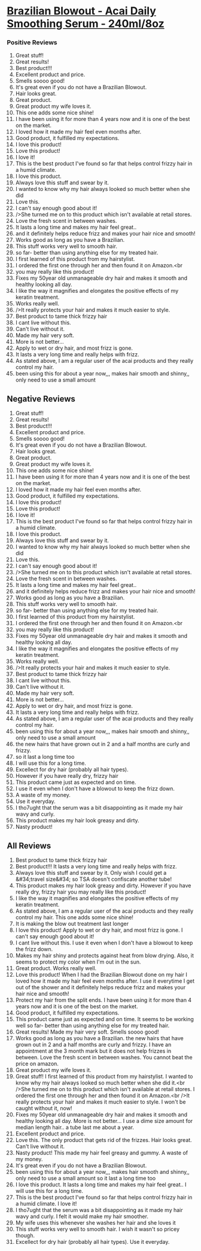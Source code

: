 # [Brazilian Blowout - Acai Daily Smoothing Serum - 240ml/8oz](https://products.checkmycream.com/products/Brazilian-Blowout-Acai-Daily-Smoothing-Serum-240ml8oz.html)

### Positive Reviews

<ol>
      <li>Great stuff!</li>
      <li>Great results!</li>
      <li>Best product!!!</li>
      <li>Excellent product and price.</li>
      <li>Smells soooo good!</li>
      <li>It&#x27;s great even if you do not have a Brazilian Blowout.</li>
      <li>Hair looks great.</li>
      <li>Great product.</li>
      <li>Great product my wife loves it.</li>
      <li>This one adds some nice shine!</li>
      <li>I have been using it for more than 4 years now and it is one of the best on the market.</li>
      <li>I loved how it made my hair feel even months after.</li>
      <li>Good product, it fulfilled my expectations.</li>
      <li>I love this product!</li>
      <li>Love this product!</li>
      <li>I love it!</li>
      <li>This is the best product I&#x27;ve found so far that helps control frizzy hair in a humid climate.</li>
      <li>I love this product.  </li>
      <li>Always love this stuff and swear by it.</li>
      <li>I wanted to know why my hair always looked so much better when she did</li>
      <li>Love this.</li>
      <li>I can&#x27;t say enough good about it!</li>
      <li>/&gt;She turned me on to this product which isn&#x27;t available at retail stores.  </li>
      <li>Love the fresh scent in between washes.  </li>
      <li>It lasts a long time and makes my hair feel great..  </li>
      <li>and it definitely helps reduce frizz and makes your hair nice and smooth!</li>
      <li>Works good as long as you have a Brazilian.  </li>
      <li>This stuff works very well to smooth hair.</li>
      <li>so far- better than using anything else for my treated hair.</li>
      <li>I first learned of this product from my hairstylist.  </li>
      <li>I ordered the first one through her and then found it on Amazon.&lt;br</li>
      <li>you may really like this product!</li>
      <li>Fixes my 50year old unmanageable dry hair and makes it smooth and healthy looking all day.  </li>
      <li>I like the way it magnifies and elongates the positive effects of my keratin treatment.</li>
      <li>Works really well.</li>
      <li>/&gt;It really protects your hair and makes it much easier to style.  </li>
      <li>Best product to tame thick frizzy hair</li>
      <li>I cant live without this.  </li>
      <li>Can&#x27;t live without it.</li>
      <li>Made my hair very soft.</li>
      <li>More is not better...</li>
      <li>Apply to wet or dry hair, and most frizz is gone.</li>
      <li>It lasts a very long time and really helps with frizz.</li>
      <li>As stated above, I am a regular user of the acai products and they really control my hair.</li>
      <li>been using this for about a year now,,, makes hair smooth and shinny,, only need to use a small amount</li>
</ol>


<h2>Negative Reviews</h2>
<ol>
<li> Great stuff!</li>
<li> Great results!</li>
<li> Best product!!!</li>
<li> Excellent product and price.</li>
<li> Smells soooo good!</li>
<li> It&#x27;s great even if you do not have a Brazilian Blowout.</li>
<li> Hair looks great.</li>
<li> Great product.</li>
<li> Great product my wife loves it.</li>
<li> This one adds some nice shine!</li>
<li> I have been using it for more than 4 years now and it is one of the best on the market.</li>
<li> I loved how it made my hair feel even months after.</li>
<li> Good product, it fulfilled my expectations.</li>
<li> I love this product!</li>
<li> Love this product!</li>
<li> I love it!</li>
<li> This is the best product I&#x27;ve found so far that helps control frizzy hair in a humid climate.</li>
<li> I love this product.  </li>
<li> Always love this stuff and swear by it.</li>
<li> I wanted to know why my hair always looked so much better when she did</li>
<li> Love this.</li>
<li> I can&#x27;t say enough good about it!</li>
<li> /&gt;She turned me on to this product which isn&#x27;t available at retail stores.  </li>
<li> Love the fresh scent in between washes.  </li>
<li> It lasts a long time and makes my hair feel great..  </li>
<li> and it definitely helps reduce frizz and makes your hair nice and smooth!</li>
<li> Works good as long as you have a Brazilian.  </li>
<li> This stuff works very well to smooth hair.</li>
<li> so far- better than using anything else for my treated hair.</li>
<li> I first learned of this product from my hairstylist.  </li>
<li> I ordered the first one through her and then found it on Amazon.&lt;br</li>
<li> you may really like this product!</li>
<li> Fixes my 50year old unmanageable dry hair and makes it smooth and healthy looking all day.  </li>
<li> I like the way it magnifies and elongates the positive effects of my keratin treatment.</li>
<li> Works really well.</li>
<li> /&gt;It really protects your hair and makes it much easier to style.  </li>
<li> Best product to tame thick frizzy hair</li>
<li> I cant live without this.  </li>
<li> Can&#x27;t live without it.</li>
<li> Made my hair very soft.</li>
<li> More is not better...</li>
<li> Apply to wet or dry hair, and most frizz is gone.</li>
<li> It lasts a very long time and really helps with frizz.</li>
<li> As stated above, I am a regular user of the acai products and they really control my hair.</li>
<li> been using this for about a year now,,, makes hair smooth and shinny,, only need to use a small amount</li>
<li> the new hairs that have grown out in 2 and a half months are curly and frizzy.  </li>
<li> so it last a long time too</li>
<li> I will use this for a long time.</li>
<li> Excellect for dry hair (probably all hair types).  </li>
<li> However if you have really dry, frizzy hair</li>
<li> This product came just as expected and on time.</li>
<li> I use it even when I don&#x27;t have a blowout to keep the frizz down.</li>
<li> A waste of my money.</li>
<li> Use it everyday.</li>
<li> I tho7ught that the serum was a bit disappointing as it made my hair wavy and curly.</li>
<li> This product makes my hair look greasy and dirty.  </li>
<li> Nasty product!</li>
</ol>

<h2>All Reviews</h2>

<ol>
    <li> Best product to tame thick frizzy hair</li>
    <li> Best product!!! It lasts a very long time and really helps with frizz.</li>
    <li> Always love this stuff and swear by it. Only wish I could get a &amp;#34;travel size&amp;#34; so TSA doesn&#x27;t confiscate another tube!</li>
    <li> This product makes my hair look greasy and dirty.  However if you have really dry, frizzy hair you may really like this product!</li>
    <li> I like the way it magnifies and elongates the positive effects of my keratin treatment.</li>
    <li> As stated above, I am a regular user of the acai products and they really control my hair. This one adds some nice shine!</li>
    <li> It is making the blow out treatment last longer</li>
    <li> I love this product! Apply to wet or dry hair, and most frizz is gone. I can&#x27;t say enough good about it!</li>
    <li> I cant live without this.  I use it even when I don&#x27;t have a blowout to keep the frizz down.</li>
    <li> Makes my hair shiny and protects against heat from blow drying. Also, it seems to protect my color when I&#x27;m out in the sun.</li>
    <li> Great product. Works really well.</li>
    <li> Love this product! When I had the Brazilian Blowout done on my hair I loved how it made my hair feel even months after. I use it everytime I get out of the shower and it definitely helps reduce frizz and makes your hair nice and smooth!</li>
    <li> Protect my hair from the split ends.  I have been using it for more than 4 years now and it is one of the best on the market.</li>
    <li> Good product, it fulfilled my expectations.</li>
    <li> This product came just as expected and on time. It seems to be working well so far- better than using anything else for my treated hair.</li>
    <li> Great results! Made my hair very soft. Smells soooo good!</li>
    <li> Works good as long as you have a Brazilian.  the new hairs that have grown out in 2 and a half months are curly and frizzy.  I have an appointment at the 3 month mark but it does not help frizzes in between.  Love the fresh scent in between washes.  You cannot beat the price on amazon.</li>
    <li> Great product my wife loves it.</li>
    <li> Great stuff! I first learned of this product from my hairstylist.  I wanted to know why my hair always looked so much better when she did it.&lt;br /&gt;She turned me on to this product which isn&#x27;t available at retail stores.  I ordered the first one through her and then found it on Amazon.&lt;br /&gt;It really protects your hair and makes it much easier to style.  I won&#x27;t be caught without it, now!</li>
    <li> Fixes my 50year old unmanageable dry hair and makes it smooth and healthy looking all day.  More is not better... I use a dime size amount for median length hair.. a tube last me about a year.</li>
    <li> Excellent product and price.</li>
    <li> Love this. The only product that gets rid of the frizzes. Hair looks great. Can&#x27;t live without it.</li>
    <li> Nasty product! This made my hair feel greasy and gummy. A waste of my money.</li>
    <li> It&#x27;s great even if you do not have a Brazilian Blowout.</li>
    <li> been using this for about a year now,,, makes hair smooth and shinny,, only need to use a small amount so it last a long time too</li>
    <li> I love this product.  It lasts a long time and makes my hair feel great..  I will use this for a long time.</li>
    <li> This is the best product I&#x27;ve found so far that helps control frizzy hair in a humid climate. I love it!</li>
    <li> I tho7ught that the serum was a bit disappointing as it made my hair wavy and curly. I felt it would make my hair smoother.</li>
    <li> My wife uses this whenever she washes her hair and she loves it</li>
    <li> This stuff works very well to smooth hair. I wish it wasn&#x27;t so pricey though.</li>
    <li> Excellect for dry hair (probably all hair types).  Use it everyday.</li>
</ol>




